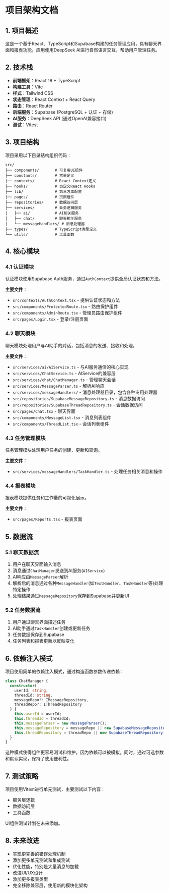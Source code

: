 # 项目架构文档

## 1. 项目概述

这是一个基于React、TypeScript和Supabase构建的任务管理应用，具有聊天界面和报表功能。应用使用DeepSeek AI进行自然语言交互，帮助用户管理任务。

## 2. 技术栈

- **前端框架**：React 18 + TypeScript
- **构建工具**：Vite
- **样式**：Tailwind CSS
- **状态管理**：React Context + React Query
- **路由**：React Router
- **后端服务**：Supabase (PostgreSQL + 认证 + 存储)
- **AI服务**：DeepSeek API (通过OpenAI兼容接口)
- **测试**：Vitest

## 3. 项目结构

项目采用以下目录结构组织代码：

```
src/
├── components/       # 可复用UI组件
├── constants/        # 常量定义
├── contexts/         # React Context定义
├── hooks/            # 自定义React Hooks
├── lib/              # 第三方库配置
├── pages/            # 页面组件
├── repositories/     # 数据访问层
├── services/         # 业务逻辑服务
│   ├── ai/           # AI相关服务
│   ├── chat/         # 聊天相关服务
│   └── messageHandlers/ # 消息处理器
├── types/            # TypeScript类型定义
└── utils/            # 工具函数
```

## 4. 核心模块

### 4.1 认证模块

认证模块使用Supabase Auth服务，通过`AuthContext`提供全局认证状态和方法。

**主要文件**：
- `src/contexts/AuthContext.tsx` - 提供认证状态和方法
- `src/components/ProtectedRoute.tsx` - 路由保护组件
- `src/components/AdminRoute.tsx` - 管理员路由保护组件
- `src/pages/Login.tsx` - 登录/注册页面

### 4.2 聊天模块

聊天模块处理用户与AI助手的对话，包括消息的发送、接收和处理。

**主要文件**：
- `src/services/ai/AIService.ts` - 与AI服务通信的核心实现
- `src/services/ChatService.ts` - AIService的兼容层
- `src/services/chat/ChatManager.ts` - 管理聊天会话
- `src/services/MessageParser.ts` - 解析AI响应
- `src/services/messageHandlers/` - 消息处理器目录，包含各种专用处理器
- `src/repositories/SupabaseMessageRepository.ts` - 消息数据访问
- `src/repositories/SupabaseThreadRepository.ts` - 会话数据访问
- `src/pages/Chat.tsx` - 聊天界面
- `src/components/MessageList.tsx` - 消息列表组件
- `src/components/ThreadList.tsx` - 会话列表组件

### 4.3 任务管理模块

任务管理模块处理用户任务的创建、更新和查询。

**主要文件**：
- `src/services/messageHandlers/TaskHandler.ts` - 处理任务相关消息和操作

### 4.4 报表模块

报表模块提供任务和工作量的可视化展示。

**主要文件**：
- `src/pages/Reports.tsx` - 报表页面

## 5. 数据流

### 5.1 聊天数据流

1. 用户在聊天界面输入消息
2. 消息通过`ChatManager`发送到AI服务(`AIService`)
3. AI响应由`MessageParser`解析
4. 解析后的消息通过各种`MessageHandler`(如`TextHandler`、`TaskHandler`等)处理特定操作
5. 处理结果通过`MessageRepository`保存到Supabase并更新UI

### 5.2 任务数据流

1. 用户通过聊天界面描述任务
2. AI助手通过`TaskHandler`创建或更新任务
3. 任务数据保存到Supabase
4. 任务列表和报表更新以反映变化

## 6. 依赖注入模式

项目使用简单的依赖注入模式，通过构造函数参数传递依赖：

```typescript
class ChatManager {
  constructor(
    userId: string,
    threadId: string,
    messageRepo?: IMessageRepository,
    threadRepo?: IThreadRepository
  ) {
    this.userId = userId;
    this.threadId = threadId;
    this.messageParser = new MessageParser();
    this.messageRepository = messageRepo || new SupabaseMessageRepository(supabase);
    this.threadRepository = threadRepo || new SupabaseThreadRepository(supabase);
  }
}
```

这种模式使得组件更容易测试和维护，因为依赖可以被模拟。同时，通过可选参数和默认实现，保持了使用便利性。

## 7. 测试策略

项目使用Vitest进行单元测试，主要测试以下内容：

- 服务层逻辑
- 数据访问层
- 工具函数

UI组件测试计划在未来添加。

## 8. 未来改进

- 实现更完善的错误处理机制
- 添加更多单元测试和集成测试
- 优化性能，特别是大量消息的加载
- 改进UI/UX设计
- 添加更多报表类型
- 完全移除兼容层，使用新的模块化架构
